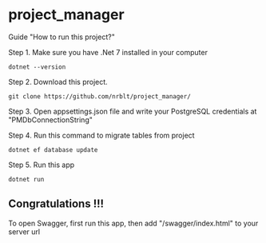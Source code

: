 # project_manager

Guide "How to run this project?"

Step 1. Make sure you have .Net 7 installed in your computer

```
dotnet --version
```
 
 
Step 2. Download this project.

```
git clone https://github.com/nrblt/project_manager/
```

Step 3. Open appsettings.json file and write your PostgreSQL credentials at "PMDbConnectionString"


Step 4. Run this command to migrate tables from project

```
dotnet ef database update
```


Step 5. Run this app
```
dotnet run
```


## Congratulations !!!


To open Swagger, first run this app, then add "/swagger/index.html" to your server url
